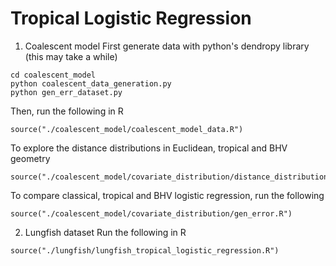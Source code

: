 # Tropical Logistic Regression

1. Coalescent model
First generate data with python's dendropy library (this may take a while)
```
cd coalescent_model
python coalescent_data_generation.py
python gen_err_dataset.py
```
Then, run the following in R 
```
source("./coalescent_model/coalescent_model_data.R")
```
To explore the distance distributions in Euclidean, tropical and BHV geometry
```
source("./coalescent_model/covariate_distribution/distance_distribution.R") 
```
To compare classical, tropical and BHV logistic regression, run the following
```
source("./coalescent_model/covariate_distribution/gen_error.R")
```
2. Lungfish dataset 
Run the following in R
```
source("./lungfish/lungfish_tropical_logistic_regression.R")
```
